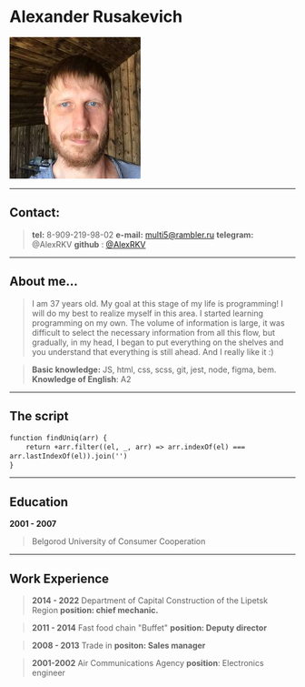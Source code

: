 # Alexander Rusakevich
![](./image/Myfoto.jpg)

___

## Contact:
>**tel:** 8-909-219-98-02
**e-mail:** multi5@rambler.ru
**telegram:** @AlexRKV
**github** : [@AlexRKV](https://github.com/AlexRKV)


___

## About me...


> I am 37 years old. My goal at this stage of my life is programming! I will do my best to realize myself in this area.
> I started learning programming on my own. The volume of information is large, it was difficult to select the necessary information from all this flow, but gradually, in my head, I began to put everything on the shelves and you understand that everything is still ahead. And I really like it :)

> **Basic knowledge:** JS, html, css, scss, git, jest, node, figma, bem.
>**Knowledge of English**: A2 

___

## The script

    function findUniq(arr) {
        return +arr.filter((el, _, arr) => arr.indexOf(el) === arr.lastIndexOf(el)).join('')
    }
    
___

## Education


**2001 - 2007**
>Belgorod University of Consumer Cooperation

___

## Work Experience

> **2014 - 2022**
Department of Capital Construction of the Lipetsk Region
**position: chief mechanic.**

> **2011 - 2014**
Fast food chain "Buffet"
**position: Deputy director**

> **2008 - 2013**
Trade in
**positon: Sales manager**

>**2001-2002** 
Air Communications Agency
**position**: Electronics engineer
